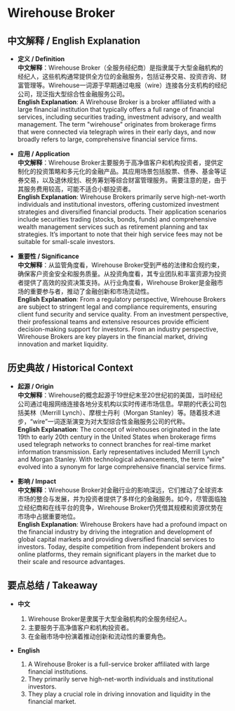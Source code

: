 # Wirehouse Broker

## 中文解释 / English Explanation

* **定义 / Definition**  
  **中文解释**：Wirehouse Broker（全服务经纪商）是指隶属于大型金融机构的经纪人，这些机构通常提供全方位的金融服务，包括证券交易、投资咨询、财富管理等。Wirehouse一词源于早期通过电报（wire）连接各分支机构的经纪公司，现泛指大型综合性金融服务公司。  
  **English Explanation**: A Wirehouse Broker is a broker affiliated with a large financial institution that typically offers a full range of financial services, including securities trading, investment advisory, and wealth management. The term "wirehouse" originates from brokerage firms that were connected via telegraph wires in their early days, and now broadly refers to large, comprehensive financial service firms.

* **应用 / Application**  
  **中文解释**：Wirehouse Broker主要服务于高净值客户和机构投资者，提供定制化的投资策略和多元化的金融产品。其应用场景包括股票、债券、基金等证券交易，以及退休规划、税务筹划等综合财富管理服务。需要注意的是，由于其服务费用较高，可能不适合小额投资者。  
  **English Explanation**: Wirehouse Brokers primarily serve high-net-worth individuals and institutional investors, offering customized investment strategies and diversified financial products. Their application scenarios include securities trading (stocks, bonds, funds) and comprehensive wealth management services such as retirement planning and tax strategies. It’s important to note that their high service fees may not be suitable for small-scale investors.

* **重要性 / Significance**  
  **中文解释**：从监管角度看，Wirehouse Broker受到严格的法律和合规约束，确保客户资金安全和服务质量。从投资角度看，其专业团队和丰富资源为投资者提供了高效的投资决策支持。从行业角度看，Wirehouse Broker是金融市场的重要参与者，推动了金融创新和市场流动性。  
  **English Explanation**: From a regulatory perspective, Wirehouse Brokers are subject to stringent legal and compliance requirements, ensuring client fund security and service quality. From an investment perspective, their professional teams and extensive resources provide efficient decision-making support for investors. From an industry perspective, Wirehouse Brokers are key players in the financial market, driving innovation and market liquidity.

## 历史典故 / Historical Context

* **起源 / Origin**  
  **中文解释**：Wirehouse的概念起源于19世纪末至20世纪初的美国，当时经纪公司通过电报网络连接各地分支机构以实时传递市场信息。早期的代表公司包括美林（Merrill Lynch）、摩根士丹利（Morgan Stanley）等。随着技术进步，“wire”一词逐渐演变为对大型综合性金融服务公司的代称。  
  **English Explanation**: The concept of wirehouses originated in the late 19th to early 20th century in the United States when brokerage firms used telegraph networks to connect branches for real-time market information transmission. Early representatives included Merrill Lynch and Morgan Stanley. With technological advancements, the term "wire" evolved into a synonym for large comprehensive financial service firms.

* **影响 / Impact**  
  **中文解释**：Wirehouse Broker对金融行业的影响深远，它们推动了全球资本市场的整合与发展，并为投资者提供了多样化的金融服务。如今，尽管面临独立经纪商和在线平台的竞争，Wirehouse Broker仍凭借其规模和资源优势在市场中占据重要地位。  
  **English Explanation**: Wirehouse Brokers have had a profound impact on the financial industry by driving the integration and development of global capital markets and providing diversified financial services to investors. Today, despite competition from independent brokers and online platforms, they remain significant players in the market due to their scale and resource advantages.

## 要点总结 / Takeaway

* **中文**  
  1. Wirehouse Broker是隶属于大型金融机构的全服务经纪人。
  2. 主要服务于高净值客户和机构投资者。
  3. 在金融市场中扮演着推动创新和流动性的重要角色。

* **English**  
  1. A Wirehouse Broker is a full-service broker affiliated with large financial institutions.
  2. They primarily serve high-net-worth individuals and institutional investors.
  3. They play a crucial role in driving innovation and liquidity in the financial market.
